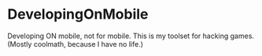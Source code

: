 # DevelopingOnMobile
Developing ON mobile, not for mobile. This is my toolset for hacking games. (Mostly coolmath, because I have no life.)
